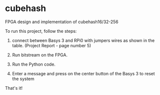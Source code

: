 # cubehash
FPGA design and implementation of cubehash16/32-256

To run this project, follow the steps:

1. connect between Basys 3 and RPi0 with jumpers wires as shown in the table. (Project Report - page number 5)

2. Run bitstream on the FPGA.

3. Run the Python code.

4. Enter a message and press on the center button of the Basys 3 to reset the system

That's it! 
